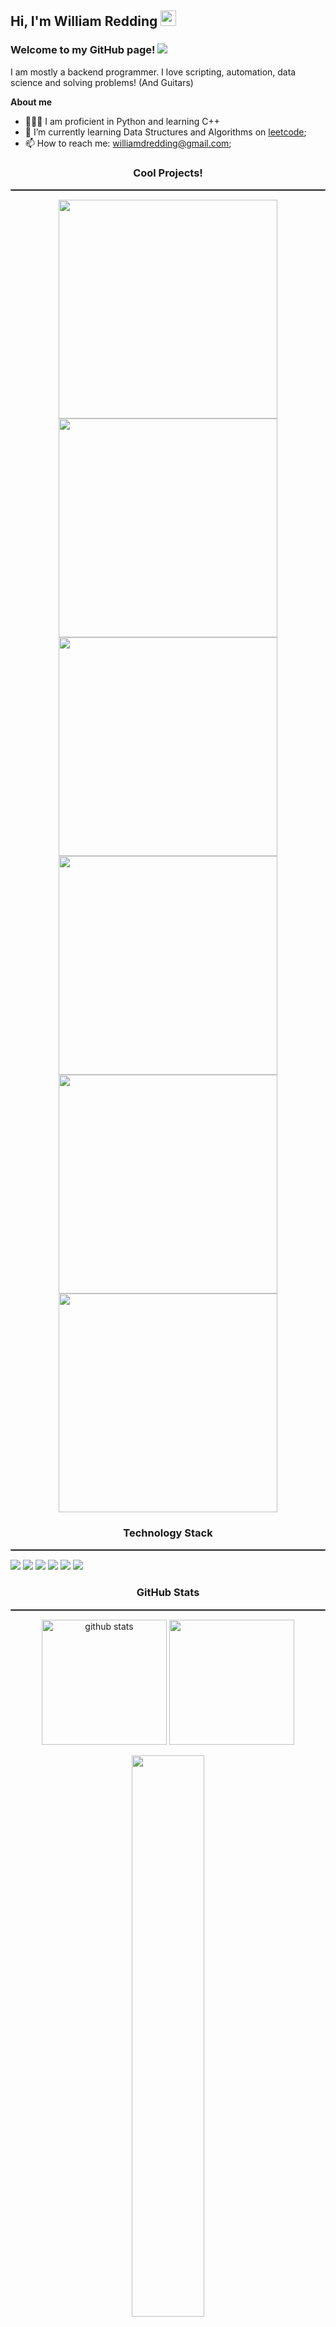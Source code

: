<h2> Hi, I'm William Redding</a> <img src="https://media.giphy.com/media/hvRJCLFzcasrR4ia7z/giphy.gif" width="25"/> </h2>

### Welcome to my GitHub page! ![](https://visitor-badge.glitch.me/badge?page_id=Spacerulerwill/Spacerulerwill)

I am mostly a backend programmer. I love scripting, automation, data science and solving problems! (And Guitars)

**About me** 
- 👨🏻‍💻 I am proficient in Python and learning C++
- 🚀 I’m currently learning Data Structures and Algorithms on [leetcode](https://leetcode.com/spacerulerwill);
- 📫 How to reach me: williamdredding@gmail.com;

<h3 align="center">Cool Projects!</h3>

<hr style="border:1px solid gray"> </hr>

<p align="center">
    <a href="https://github.com/Spacerulerwill/WORDLE"> <img src="https://github-readme-stats.vercel.app/api/pin/?username=Spacerulerwill&repo=WORDLE&theme=dark" width="350"/></a> 
    <a href="https://github.com/Spacerulerwill/pymatrixop"> <img src="https://github-readme-stats.vercel.app/api/pin/?username=Spacerulerwill&repo=pymatrixop&theme=dark" width="350"/></a>
    <a href="https://github.com/Spacerulerwill/pytermtables"> <img src="https://github-readme-stats.vercel.app/api/pin/?username=Spacerulerwill&repo=pytermtables&theme=dark" width="350"/></a>
    <a href="https://github.com/Spacerulerwill/YT-WAV"> <img src="https://github-readme-stats.vercel.app/api/pin/?username=Spacerulerwill&repo=YT-WAV&theme=dark" width="350"/></a>
        <a href="https://github.com/Spacerulerwill/Algorithm-Visualiser"> <img src="https://github-readme-stats.vercel.app/api/pin/?username=Spacerulerwill&repo=Algorithm-Visualiser&theme=dark" width="350"/></a>
        <a href="https://github.com/Spacerulerwill/1.19-Mod"> <img src="https://github-readme-stats.vercel.app/api/pin/?username=Spacerulerwill&repo=1.19-Mod&theme=dark" width="350"/></a>
</p>                                                                                                                                               

<h3 align="center">Technology Stack</h3>

<hr style="border:1px solid gray"> </hr>

<p align="left>
    <a href="https://www.google.xom">
        <img src="https://img.shields.io/badge/Visual%20Studio%20Code-0078d7.svg?style=for-the-badge&logo=visual-studio-code&logoColor=white"/>
        <img src="https://img.shields.io/badge/c++-%2300599C.svg?style=for-the-badge&logo=c%2B%2B&logoColor=white"/>
        <img src="https://img.shields.io/badge/python-3670A0?style=for-the-badge&logo=python&logoColor=ffdd54"/>
        <img src="https://img.shields.io/badge/Windows-0078D6?style=for-the-badge&logo=windows&logoColor=white"/>                                                       <img src="https://img.shields.io/badge/github-%23121011.svg?style=for-the-badge&logo=github&logoColor=white"/>                                                   <img src="https://img.shields.io/badge/MongoDB-%234ea94b.svg?style=for-the-badge&logo=mongodb&logoColor=white"/>
    </a>
                                                                                                                                            
</p>

<h3 align="center">GitHub Stats</h3>

<hr style="border:1px solid gray"> </hr>

<p align="center">
    <img src="https://github-readme-stats.vercel.app/api?username=Spacerulerwill&show_icons=true&theme=radical" alt="github stats" height="200"/>
    <img src="https://github-readme-stats.vercel.app/api/top-langs/?username=Spacerulerwill&theme=radical" height="200"/>
</p>

<p align="center">
    <img src="https://github-readme-streak-stats.herokuapp.com/?user=Spacerulerwill&theme=radical" width="48%" align="center">
</p>



    
